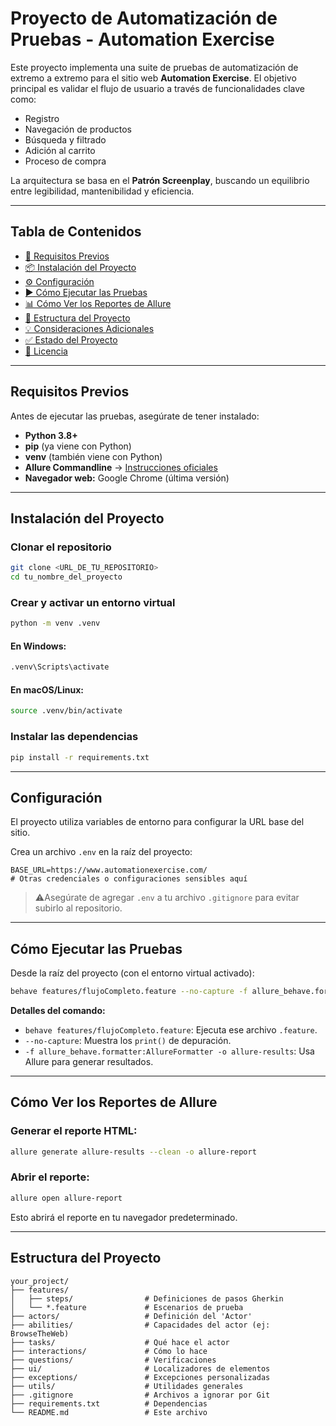 # Proyecto de Automatización de Pruebas - Automation Exercise

Este proyecto implementa una suite de pruebas de automatización de extremo a extremo para el sitio web **Automation Exercise**. El objetivo principal es validar el flujo de usuario a través de funcionalidades clave como:

- Registro  
- Navegación de productos  
- Búsqueda y filtrado  
- Adición al carrito  
- Proceso de compra

La arquitectura se basa en el **Patrón Screenplay**, buscando un equilibrio entre legibilidad, mantenibilidad y eficiencia.

---

## Tabla de Contenidos

- [🚀 Requisitos Previos](#-requisitos-previos)  
- [📦 Instalación del Proyecto](#-instalación-del-proyecto)  
- [⚙️ Configuración](#️-configuración)  
- [▶️ Cómo Ejecutar las Pruebas](#️-cómo-ejecutar-las-pruebas)  
- [📊 Cómo Ver los Reportes de Allure](#-cómo-ver-los-reportes-de-allure)  
- [📂 Estructura del Proyecto](#-estructura-del-proyecto)  
- [💡 Consideraciones Adicionales](#-consideraciones-adicionales)  
- [✅ Estado del Proyecto](#-estado-del-proyecto)  
- [📄 Licencia](#-licencia)

---

## Requisitos Previos

Antes de ejecutar las pruebas, asegúrate de tener instalado:

- **Python 3.8+**
- **pip** (ya viene con Python)
- **venv** (también viene con Python)
- **Allure Commandline** → [Instrucciones oficiales](https://docs.qameta.io/allure/)
- **Navegador web:** Google Chrome (última versión)

---

## Instalación del Proyecto

### Clonar el repositorio

```bash
git clone <URL_DE_TU_REPOSITORIO>
cd tu_nombre_del_proyecto
```

### Crear y activar un entorno virtual

```bash
python -m venv .venv
```

#### En Windows:

```bash
.venv\Scripts\activate
```

#### En macOS/Linux:

```bash
source .venv/bin/activate
```

### Instalar las dependencias

```bash
pip install -r requirements.txt
```

---

## Configuración

El proyecto utiliza variables de entorno para configurar la URL base del sitio.

Crea un archivo `.env` en la raíz del proyecto:

```env
BASE_URL=https://www.automationexercise.com/
# Otras credenciales o configuraciones sensibles aquí
```

> ⚠Asegúrate de agregar `.env` a tu archivo `.gitignore` para evitar subirlo al repositorio.

---

## Cómo Ejecutar las Pruebas

Desde la raíz del proyecto (con el entorno virtual activado):

```bash
behave features/flujoCompleto.feature --no-capture -f allure_behave.formatter:AllureFormatter -o allure-results
```

**Detalles del comando:**

- `behave features/flujoCompleto.feature`: Ejecuta ese archivo `.feature`.
- `--no-capture`: Muestra los `print()` de depuración.
- `-f allure_behave.formatter:AllureFormatter -o allure-results`: Usa Allure para generar resultados.

---

## Cómo Ver los Reportes de Allure

### Generar el reporte HTML:

```bash
allure generate allure-results --clean -o allure-report
```

### Abrir el reporte:

```bash
allure open allure-report
```

Esto abrirá el reporte en tu navegador predeterminado.

---

## Estructura del Proyecto

```
your_project/
├── features/
│   ├── steps/                # Definiciones de pasos Gherkin
│   └── *.feature             # Escenarios de prueba
├── actors/                   # Definición del 'Actor'
├── abilities/                # Capacidades del actor (ej: BrowseTheWeb)
├── tasks/                    # Qué hace el actor
├── interactions/             # Cómo lo hace
├── questions/                # Verificaciones
├── ui/                       # Localizadores de elementos
├── exceptions/               # Excepciones personalizadas
├── utils/                    # Utilidades generales
├── .gitignore                # Archivos a ignorar por Git
├── requirements.txt          # Dependencias
└── README.md                 # Este archivo
```
